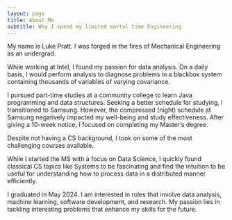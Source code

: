 ```yaml
---
layout: page
title: About Me
subtitle: Why I spend my limited mortal time Engineering 
---
```


My name is Luke Pratt. I was forged in the fires of Mechanical Engineering as an undergrad. 

While working at Intel, I found my passion for data analysis. On a daily basis, I would perform analysis to diagnose problems in a blackbox system containing thousands of variables of varying covariance. 

I pursued part-time studies at a community college to learn Java programming and data structures. Seeking a better schedule for studying, I transitioned to Samsung. However, the compressed (night) schedule at Samsung negatively impacted my well-being and study effectiveness. After giving a 10-week notice, I focused on completing my Master’s degree.

Despite not having a CS background, I took on some of the most challenging courses available. 

While I started the MS with a focus on Data Science, I quickly found classical CS topics like Systems to be fascinating and find the intuition to be useful for understanding how to process data in a distributed manner efficiently.

I graduated in May 2024. I am interested in roles that involve data analysis, machine learning, software development, and research. My passion lies in tackling interesting problems that enhance my skills for the future.


